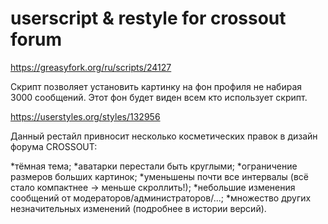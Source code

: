 # userscript & restyle for crossout forum



https://greasyfork.org/ru/scripts/24127

Скрипт позволяет установить картинку на фон профиля не набирая 3000 сообщений. Этот фон будет виден всем кто использует скрипт. 



https://userstyles.org/styles/132956

Данный рестайл привносит несколько косметических правок в дизайн форума CROSSOUT:

*тёмная тема;
*аватарки перестали быть круглыми;
*ограничение размеров больших картинок;
*уменьшены почти все интервалы (всё стало компактнее -> меньше скроллить!);
*небольшие изменения сообщений от модераторов/администраторов/...;
*множество других незначительных изменений (подробнее в истории версий). 
